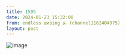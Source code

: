```yaml
---
title: 1595
date: 2024-01-23 15:32:00
from: endless шизing ⍼ (channel1162404975)
layout: post
---
```


![image](photos/photo_228@23-01-2024_15-32-00.jpg)


